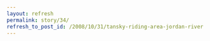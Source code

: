 ```yaml
---
layout: refresh
permalink: story/34/
refresh_to_post_id: /2008/10/31/tansky-riding-area-jordan-river
---
```

